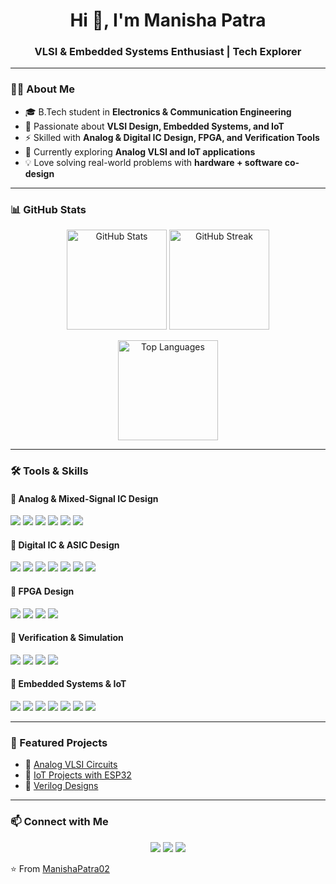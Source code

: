 <!-- Profile Header -->
<h1 align="center">Hi 👋, I'm Manisha Patra</h1>
<h3 align="center">VLSI & Embedded Systems Enthusiast | Tech Explorer</h3>

---

### 👩‍💻 About Me  
- 🎓 B.Tech student in **Electronics & Communication Engineering**  
- 🔬 Passionate about **VLSI Design, Embedded Systems, and IoT**  
- ⚡ Skilled with **Analog & Digital IC Design, FPGA, and Verification Tools**  
- 🌱 Currently exploring **Analog VLSI and IoT applications**  
- 💡 Love solving real-world problems with **hardware + software co-design**  

---

### 📊 GitHub Stats  
<p align="center">
  <img src="https://github-readme-stats.vercel.app/api?username=ManishaPatra02&show_icons=true&theme=radical" alt="GitHub Stats" height="160"/>
  <img src="https://github-readme-streak-stats.herokuapp.com/?user=ManishaPatra02&theme=radical" alt="GitHub Streak" height="160"/>
</p>

<p align="center">
  <img src="https://github-readme-stats.vercel.app/api/top-langs/?username=ManishaPatra02&layout=compact&theme=radical" alt="Top Languages" height="160"/>
</p>

---

### 🛠️ Tools & Skills  

#### 🔹 Analog & Mixed-Signal IC Design  
<p>
  <img src="https://img.shields.io/badge/Cadence%20Virtuoso-CC0000?style=for-the-badge&logoColor=white" />
  <img src="https://img.shields.io/badge/Synopsys%20HSPICE-000000?style=for-the-badge&logoColor=white" />
  <img src="https://img.shields.io/badge/Tanner%20EDA-FF6F00?style=for-the-badge&logoColor=white" />
  <img src="https://img.shields.io/badge/NgSpice-008000?style=for-the-badge&logoColor=white" />
  <img src="https://img.shields.io/badge/Xschem-003366?style=for-the-badge&logoColor=white" />
  <img src="https://img.shields.io/badge/Magic%20VLSI-6A1B9A?style=for-the-badge&logoColor=white" />
</p>

#### 🔹 Digital IC & ASIC Design  
<p>
  <img src="https://img.shields.io/badge/Cadence%20Genus/Innovus-CC0000?style=for-the-badge&logoColor=white" />
  <img src="https://img.shields.io/badge/Synopsys%20DC/PrimeTime-000000?style=for-the-badge&logoColor=white" />
  <img src="https://img.shields.io/badge/OpenLANE-00BFAE?style=for-the-badge&logoColor=white" />
  <img src="https://img.shields.io/badge/EDA%20Playground-1E88E5?style=for-the-badge&logoColor=white" />
  <img src="https://img.shields.io/badge/GHDL-FF5722?style=for-the-badge&logoColor=white" />
  <img src="https://img.shields.io/badge/Icarus%20Verilog-FFD600?style=for-the-badge&logoColor=black" />
  <img src="https://img.shields.io/badge/GTKWave-4CAF50?style=for-the-badge&logoColor=white" />
</p>

#### 🔹 FPGA Design  
<p>
  <img src="https://img.shields.io/badge/Xilinx%20Vivado-FF0000?style=for-the-badge&logoColor=white" />
  <img src="https://img.shields.io/badge/Xilinx%20ISE-FF7043?style=for-the-badge&logoColor=white" />
  <img src="https://img.shields.io/badge/Intel%20Quartus%20Prime-0071C5?style=for-the-badge&logo=intel&logoColor=white" />
  <img src="https://img.shields.io/badge/Lattice%20Diamond-FFC107?style=for-the-badge&logoColor=black" />
</p>

#### 🔹 Verification & Simulation  
<p>
  <img src="https://img.shields.io/badge/ModelSim/QuestaSim-1976D2?style=for-the-badge&logoColor=white" />
  <img src="https://img.shields.io/badge/SystemVerilog%20Assertions-8E24AA?style=for-the-badge&logoColor=white" />
  <img src="https://img.shields.io/badge/UVM%20Methodology-FF4081?style=for-the-badge&logoColor=white" />
  <img src="https://img.shields.io/badge/Verilator-009688?style=for-the-badge&logoColor=white" />
</p>

#### 🔹 Embedded Systems & IoT  
<p>
  <img src="https://img.shields.io/badge/Arduino%20IDE-00979D?style=for-the-badge&logo=arduino&logoColor=white" />
  <img src="https://img.shields.io/badge/PlatformIO-F58220?style=for-the-badge&logo=platformio&logoColor=white" />
  <img src="https://img.shields.io/badge/STM32CubeIDE-03234B?style=for-the-badge&logo=stmicroelectronics&logoColor=white" />
  <img src="https://img.shields.io/badge/Keil%20µVision-1976D2?style=for-the-badge&logoColor=white" />
  <img src="https://img.shields.io/badge/ESP--IDF-FF6F00?style=for-the-badge&logo=espressif&logoColor=white" />
  <img src="https://img.shields.io/badge/Proteus-6A1B9A?style=for-the-badge&logoColor=white" />
  <img src="https://img.shields.io/badge/Multisim-FFB300?style=for-the-badge&logoColor=black" />
</p>

---

### 📌 Featured Projects  
- 🔹 [Analog VLSI Circuits](https://github.com/ManishaPatra02/Analog-VLSI)  
- 🔹 [IoT Projects with ESP32](https://github.com/ManishaPatra02/IoT-ESP32)  
- 🔹 [Verilog Designs](https://github.com/ManishaPatra02/Verilog-Codes)  

---

### 📫 Connect with Me  
<p align="center">
  <a href="mailto:m.manishapatra5@gmail.com"><img src="https://img.shields.io/badge/Email-D14836?style=for-the-badge&logo=gmail&logoColor=white" /></a>
  <a href="https://www.linkedin.com/in/m-manisha-patra-17640a255"><img src="https://img.shields.io/badge/LinkedIn-0A66C2?style=for-the-badge&logo=linkedin&logoColor=white" /></a>
  <a href="https://github.com/ManishaPatra02"><img src="https://img.shields.io/badge/GitHub-171515?style=for-the-badge&logo=github&logoColor=white" /></a>
</p>

⭐️ From [ManishaPatra02](https://github.com/ManishaPatra02)

